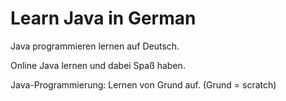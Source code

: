 # Learn Java in German
 
Java programmieren lernen auf Deutsch.

Online Java lernen und dabei Spaß haben.

Java-Programmierung: Lernen von Grund auf. (Grund = scratch)

